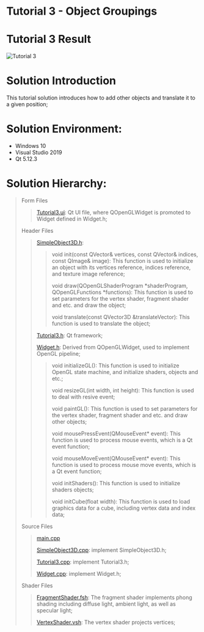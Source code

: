 Tutorial 3 - Object Groupings
=============================

# Tutorial 3 Result
![Tutorial 3](https://github.com/jingyangcarl/QtOpenGLTutorials/blob/master/Code/Tutorial3/Tutorial3/result.jpg)

# Solution Introduction
This tutorial solution introduces how to add other objects and translate it to a given position;

# Solution Environment:
* Windows 10
* Visual Studio 2019
* Qt 5.12.3

# Solution Hierarchy:
> Form Files
>> [Tutorial3.ui](https://github.com/jingyangcarl/QtOpenGLTutorials/blob/master/Code/Tutorial3/Tutorial3/Tutorial3.ui): Qt UI file, where QOpenGLWidget is promoted to Widget defined in Widget.h;
>
> Header Files
>> [SimpleObject3D.h](https://github.com/jingyangcarl/QtOpenGLTutorials/blob/master/Code/Tutorial3/Tutorial3/SimpleObject3D.h): 
>>
>>> void init(const QVector<Vertex>& vertices, const QVector<GLuint>& indices, const QImage& image): This function is used to initialize an object with its vertices reference, indices reference, and texture image reference;
>>>
>>> void draw(QOpenGLShaderProgram *shaderProgram, QOpenGLFunctions *functions): This function is used to set parameters for the vertex shader, fragment shader and etc. and draw the object;
>>>
>>> void translate(const QVector3D &translateVector): This function is used to translate the object;
>>
>> [Tutorial3.h](https://github.com/jingyangcarl/QtOpenGLTutorials/blob/master/Code/Tutorial3/Tutorial3/Tutorial3.h): Qt framework;
>>
>> [Widget.h](https://github.com/jingyangcarl/QtOpenGLTutorials/blob/master/Code/Tutorial3/Tutorial3/Widget.h): Derived from QOpenGLWidget, used to implement OpenGL pipeline;
>>
>>> void initializeGL(): This function is used to initialize OpenGL state machine, and initialize shaders, objects and etc.;
>>> 
>>> void resizeGL(int width, int height): This function is used to deal with resive event;
>>>
>>> void paintGL(): This function is used to set parameters for the vertex shader, fragment shader and etc. and draw other objects;
>>>
>>> void mousePressEvent(QMouseEvent* event): This function is used to process mouse events, which is a Qt event function;
>>>
>>> void mouseMoveEvent(QMouseEvent* event): This function is used to process mouse move events, which is a Qt event function;
>>>
>>> void initShaders(): This function is used to initialize shaders objects;
>>> 
>>> void initCube(float width): This function is used to load graphics data for a cube, including vertex data and index data;
>>
>
> Source Files
>> [main.cpp](https://github.com/jingyangcarl/QtOpenGLTutorials/blob/master/Code/Tutorial3/Tutorial3/main.cpp)
>>
>> [SimpleObject3D.cpp](https://github.com/jingyangcarl/QtOpenGLTutorials/blob/master/Code/Tutorial3/Tutorial3/SimpleObject3D.cpp): implement SimpleObject3D.h;
>>
>> [Tutorial3.cpp](https://github.com/jingyangcarl/QtOpenGLTutorials/blob/master/Code/Tutorial3/Tutorial3/Tutorial3.cpp): implement Tutorial3.h;
>>
>> [Widget.cpp](https://github.com/jingyangcarl/QtOpenGLTutorials/blob/master/Code/Tutorial3/Tutorial3/Widget.cpp): implement Widget.h;
>
> Shader Files
>> [FragmentShader.fsh](https://github.com/jingyangcarl/QtOpenGLTutorials/blob/master/Code/Tutorial3/Tutorial3/FragmentShader.fsh): The fragment shader implements phong shading including diffuse light, ambient light, as well as specular light;
>>
>> [VertexShader.vsh](https://github.com/jingyangcarl/QtOpenGLTutorials/blob/master/Code/Tutorial3/Tutorial3/VertexShader.vsh): The vertex shader projects vertices;
>
